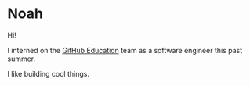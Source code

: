 # Noah

Hi!

I interned on the [GitHub Education](https://education.github.com) team as a software engineer this past summer.

I like building cool things.
